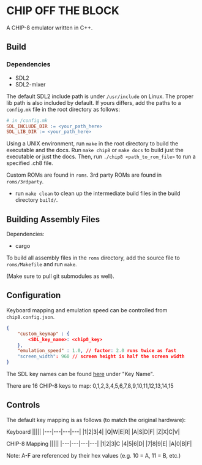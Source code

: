 # CHIP OFF THE BLOCK
A CHIP-8 emulator written in C++.

## Build

### Dependencies
* SDL2
* SDL2-mixer

The default SDL2 include path is under `/usr/include` on Linux. The proper lib path is also included by default.
If yours differs, add the paths to a `config.mk` file in the root directory as follows:

```makefile
# in /config.mk
SDL_INCLUDE_DIR := <your_path_here>
SDL_LIB_DIR := <your_path_here>
```

Using a UNIX environment, run `make` in the root directory to build the executable and the docs. Run `make chip8` or `make docs` to build just the executable or just the docs. Then, run `./chip8 <path_to_rom_file>` to run a specified .ch8 file.

Custom ROMs are found in `roms`. 3rd party ROMs are found in `roms/3rdparty`.


* run `make clean` to clean up the intermediate build files in the build directory `build/`.

## Building Assembly Files

Dependencies:
* cargo

To build all assembly files in the `roms` directory, add the source file to `roms/Makefile` and run `make`.

(Make sure to pull git submodules as well).

## Configuration

Keyboard mapping and emulation speed can be controlled from `chip8.config.json`.

```json
{
    "custom_keymap" : {
        <SDL_key_name>: <chip8_key>
    },
    "emulation_speed" : 1.0, // factor: 2.0 runs twice as fast
    "screen_width": 960 // screen height is half the screen width
}
```

The SDL key names can be found [here](https://wiki.libsdl.org/SDL2/SDL_Keycode) under "Key Name".

There are 16 CHIP-8 keys to map: 0,1,2,3,4,5,6,7,8,9,10,11,12,13,14,15

## Controls

The default key mapping is as follows (to match the original hardware):

Keyboard
|||||
|---|---|---|---|
|1|2|3|4|
|Q|W|E|R|
|A|S|D|F|
|Z|X|C|V|

CHIP-8 Mapping
|||||
|---|---|---|---|
|1|2|3|C
|4|5|6|D|
|7|8|9|E|
|A|0|B|F|

Note: A-F are referenced by their hex values (e.g. 10 = A, 11 = B, etc.)



